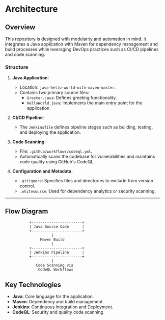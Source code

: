 # Architecture

## Overview

This repository is designed with modularity and automation in mind. It integrates a Java application with Maven for dependency management and build processes while leveraging DevOps practices such as CI/CD pipelines and code scanning.

### Structure

1. **Java Application**: 
    - Location: `java-hello-world-with-maven-master`.
    - Contains two primary source files:
        - `Greeter.java`: Defines greeting functionality.
        - `HelloWorld.java`: Implements the main entry point for the application.

2. **CI/CD Pipeline**:
    - The `Jenkinsfile` defines pipeline stages such as building, testing, and deploying the application.

3. **Code Scanning**:
    - File: `.github/workflows/codeql.yml`.
    - Automatically scans the codebase for vulnerabilities and maintains code quality using GitHub's CodeQL.

4. **Configuration and Metadata**:
    - `.gitignore`: Specifies files and directories to exclude from version control.
    - `.whitesource`: Used for dependency analytics or security scanning.

---

## Flow Diagram

```
           +-----------------------+
           | Java Source Code      |
           +-----------------------+
                     |
                Maven Build
                     |
           +-----------------------+
           | Jenkins Pipeline      |
           +-----------------------+
                     |
              Code Scanning via
               CodeQL Workflows
```

## Key Technologies

- **Java**: Core language for the application.
- **Maven**: Dependency and build management.
- **Jenkins**: Continuous Integration and Deployment.
- **CodeQL**: Security and quality code scanning.